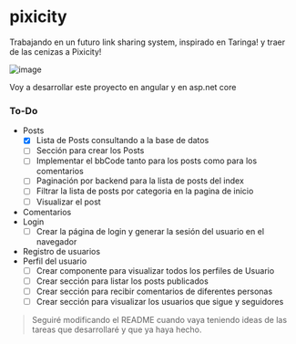 # pixicity
Trabajando en un futuro link sharing system, inspirado en Taringa! y traer de las cenizas a Pixicity!

![image](https://user-images.githubusercontent.com/1715022/127756473-ce9ae536-d7ad-42fb-9735-ea84ac09fbf0.png)

Voy a desarrollar este proyecto en angular y en asp.net core

### To-Do

  - Posts 
    - [x] Lista de Posts consultando a la base de datos
    - [ ] Sección para crear los Posts
    - [ ] Implementar el bbCode tanto para los posts como para los comentarios
    - [ ] Paginación por backend para la lista de posts del index
    - [ ] Filtrar la lista de posts por categoria en la pagina de inicio
    - [ ] Visualizar el post

  - Comentarios
  - Login
    - [ ] Crear la página de login y generar la sesión del usuario en el navegador
 
  - Registro de usuarios
  - Perfil del usuario
    - [ ] Crear componente para visualizar todos los perfiles de Usuario
    - [ ] Crear sección para listar los posts publicados
    - [ ] Crear sección para recibir comentarios de diferentes personas
    - [ ] Crear sección para visualizar los usuarios que sigue y seguidores

> Seguiré modificando el README cuando vaya teniendo ideas de las tareas que desarrollaré y que ya haya hecho.
